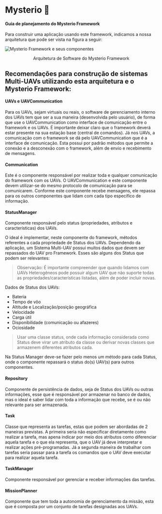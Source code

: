 # Mysterio 👾
#### Guia de planejamento do Mysterio Framework

Para construir uma aplicação usando este framework, indicamos a nossa arquitetura que pode ser vista na figura a seguir:

![Mysterio Framework e seus componentes](https://github.com/savionasc/mysterio/blob/main/UAV%20architecture-Componente.png)

<p style="text-align: center;">Arquitetura de Software do Mysterio Framework</p>

## Recomendações para construção de sistemas Multi-UAVs utilizando esta arquitetura e o Mysterio Framework:

#### UAVs e UAVCommunication
Para os UAVs, sejam virtuais ou reais, o software de gerenciamento interno dos UAVs tem que ser a sua maneira (desenvolvida pelo usuário), de forma que use o UAVCommunication como interface de comunicação entre o framework e os UAVs. É importante deixar claro que o framework deverá estar presente na sua estação base (central de comandos). Já nos UAVs, a comunicação com o framework se dá pelo UAVCommunication que é a interface de comunicação. Esta possui por padrão métodos que permite a conexão e a desconexão com o framework, além de envio e recebimento de mensagens.

#### Communication
Este é o componente responsável por realizar toda e qualquer comunicação do framework com os UAVs. O UAVCommunication e este componente devem utilizar-se do mesmo protocolo de comunicação para se comunicarem. Conforme este componente recebe mensagens, ele repassa para os outros componentes que lidam com cada tipo específico de informação.

#### StatusManager

Componente responsável pelo status (propriedades, atributos e características) dos UAVs.

O ideal é implementar, neste componente do framework, métodos referentes a cada propriedade de Status dos UAVs. Dependendo da aplicação, um Sistema Multi-UAV possui muitos dados que devem ser repassados do UAV pro Framework. Esses são alguns dos Status que podem ser relevantes:

> Observação: É importante compreender que quando lidamos com UAVs Heterogêneos pode possuir algum UAV que não suporte todas as propriedades/características listadas, além de poder incluir novas.

Dados de Status dos UAVs:
* Bateria
* Tempo de vôo
* Altitude e Localização/posição geográfica
* Velocidade
* Carga útil
* Disponibilidade (comunicação ou afazeres)
* Ociosidade

> Usar uma classe status, onde cada informação considerada como Status deve virar um atributo da classe ou derivar novas classes que armazenem diferentes atributos cada.

Na Status Manager deve-se fazer pelo menos um método para cada Status, onde o componente repassará o status do(s) UAV(s) para outros componentes.

#### Repository
Componente de persistência de dados, seja de Status dos UAVs ou outras informações, esse que é responsável por armazenar no banco de dados, mas o ideal é saber lidar com toda a informação que recebe, se é ou não relevante para ser armazenada.

#### Task
Classe que representa as tarefas, estas que podem ser abordadas de 2 maneiras previstas. A primeira seria não especificar diretamente como realizar a tarefa, mas apena indicar por meio dos atributos como diferenciar aquela tarefa e o que ela representa, que o UAV já deve interpretar e realizar ações pré-programadas. Já a segunda maneira de trabalhar com tarefas seria passar para a tarefa os comandos que o UAV deve executar para realizar aquela tarefa.

#### TaskManager
Componente responsável por gerenciar e receber informações das tarefas.

#### MissionPlanner
Componente que tem toda a autonomia de gerenciamento da missão, esta que é composta por um conjunto de tarefas designadas aos UAVs.